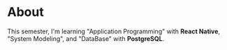 # About
This semester, I'm learning "Application Programming" with **React Native**, "System Modeling", and "DataBase" with **PostgreSQL**.
